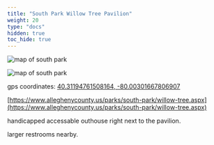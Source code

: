 ```yaml
---
title: "South Park Willow Tree Pavilion"
weight: 20
type: "docs"
hidden: true
toc_hide: true
---
```


![map of south park](/images/sites/south_park/SouthPark.png)

![map of south park](/images/sites/south_park/willow_tree/sp_willowtree.jpg)

gps coordinates: [40.31194761508164, -80.00301667806907](https://goo.gl/maps/KuYjAsAcSKShk1WEA)

[https://www.alleghenycounty.us/parks/south-park/willow-tree.aspx](https://www.alleghenycounty.us/parks/south-park/willow-tree.aspx)

handicapped accessable outhouse right next to the pavilion. 

larger restrooms nearby.

